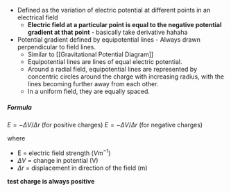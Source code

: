 - Defined as the variation of electric potential at different points in an electrical field
	- **Electric field at a particular point is equal to the negative potential gradient at that point** - basically take derivative hahaha
- Potential gradient defined by equipotential lines - Always drawn perpendicular to field lines.
	- Similar to [[Gravitational Potential Diagram]]
	- Equipotential lines are lines of equal electric potential.
	- Around a radial field, equipotential lines are represented by concentric circles around the charge with increasing radius, with the lines becoming further away from each other.
	- In a uniform field, they are equally spaced.

##### Formula
$E = -\Delta V/\Delta r$ (for positive charges)
$E = -\Delta V/\Delta r$ (for negative charges)

where 
- E = electric field strength ($Vm^{-1}$)
- $\Delta V$ = change in potential (V)
- $\Delta r$ = displacement in direction of the field (m)

**test charge is always positive**